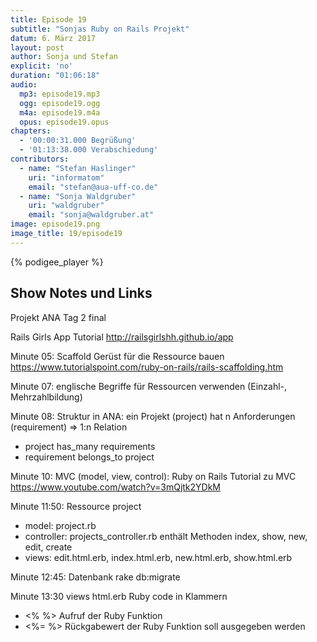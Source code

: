 ```yaml
---
title: Episode 19
subtitle: "Sonjas Ruby on Rails Projekt"
datum: 6. März 2017
layout: post
author: Sonja und Stefan
explicit: 'no'
duration: "01:06:18"
audio:
  mp3: episode19.mp3
  ogg: episode19.ogg
  m4a: episode19.m4a
  opus: episode19.opus
chapters:
  - '00:00:31.000 Begrüßung'
  - '01:13:38.000 Verabschiedung'
contributors:
  - name: "Stefan Haslinger"
    uri: "informatom"
    email: "stefan@aua-uff-co.de"
  - name: "Sonja Waldgruber"
    uri: "waldgruber"
    email: "sonja@waldgruber.at"
image: episode19.png
image_title: 19/episode19
---
```


{% podigee_player %}

## Show Notes und Links

Projekt ANA Tag 2 final

Rails Girls App Tutorial http://railsgirlshh.github.io/app

Minute 05: Scaffold Gerüst für die Ressource bauen https://www.tutorialspoint.com/ruby-on-rails/rails-scaffolding.htm

Minute 07: englische Begriffe für Ressourcen verwenden (Einzahl-, Mehrzahlbildung)

Minute 08: Struktur in ANA: ein Projekt (project) hat n Anforderungen (requirement) => 1:n Relation
* project has_many requirements
* requirement belongs_to project

Minute 10: MVC (model, view, control): Ruby on Rails Tutorial zu MVC https://www.youtube.com/watch?v=3mQjtk2YDkM

Minute 11:50: Ressource project
* model: project.rb
* controller: projects_controller.rb enthält Methoden index, show, new, edit, create
* views: edit.html.erb, index.html.erb, new.html.erb, show.html.erb

Minute 12:45: Datenbank rake db:migrate

Minute 13:30 views html.erb Ruby code in Klammern
* <% %> Aufruf der Ruby Funktion
* <%= %> Rückgabewert der Ruby Funktion soll ausgegeben werden









